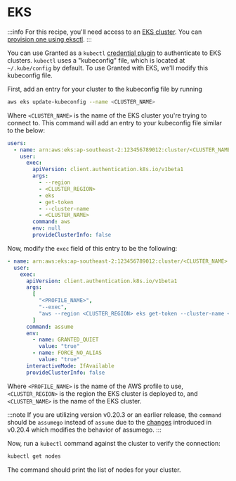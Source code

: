 # EKS

:::info
For this recipe, you'll need access to an [EKS cluster](https://docs.aws.amazon.com/eks/latest/userguide/clusters.html). You can [provision one using eksctl](https://eksctl.io/usage/creating-and-managing-clusters/).
:::

You can use Granted as a `kubectl` [credential plugin](https://kubernetes.io/docs/reference/access-authn-authz/authentication/#client-go-credential-plugins) to authenticate to EKS clusters. `kubectl` uses a "kubeconfig" file, which is located at `~/.kube/config` by default. To use Granted with EKS, we'll modify this kubeconfig file.

First, add an entry for your cluster to the kubeconfig file by running

```bash
aws eks update-kubeconfig --name <CLUSTER_NAME>
```

Where `<CLUSTER_NAME>` is the name of the EKS cluster you're trying to connect to. This command will add an entry to your kubeconfig file similar to the below:

```yaml
users:
  - name: arn:aws:eks:ap-southeast-2:123456789012:cluster/<CLUSTER_NAME>
    user:
      exec:
        apiVersion: client.authentication.k8s.io/v1beta1
        args:
          - --region
          - <CLUSTER_REGION>
          - eks
          - get-token
          - --cluster-name
          - <CLUSTER_NAME>
        command: aws
        env: null
        provideClusterInfo: false
```

Now, modify the `exec` field of this entry to be the following:

```yaml
- name: arn:aws:eks:ap-southeast-2:123456789012:cluster/<CLUSTER_NAME>
  user:
    exec:
      apiVersion: client.authentication.k8s.io/v1beta1
      args:
        [
          "<PROFILE_NAME>",
          "--exec",
          "aws --region <CLUSTER_REGION> eks get-token --cluster-name <CLUSTER_NAME>",
        ]
      command: assume
      env:
        - name: GRANTED_QUIET
          value: "true"
        - name: FORCE_NO_ALIAS
          value: "true"
      interactiveMode: IfAvailable
      provideClusterInfo: false
```

Where `<PROFILE_NAME>` is the name of the AWS profile to use, `<CLUSTER_REGION>` is the region the EKS cluster is deployed to, and `<CLUSTER_NAME>` is the name of the EKS cluster.

:::note
If you are utilizing version v0.20.3 or an earlier release, the `command` should be `assumego` instead of `assume` due to the [changes](https://github.com/common-fate/granted/pull/549) introduced in v0.20.4 which modifies the behavior of assumego.
:::

Now, run a `kubectl` command against the cluster to verify the connection:

```bash
kubectl get nodes
```

The command should print the list of nodes for your cluster.

